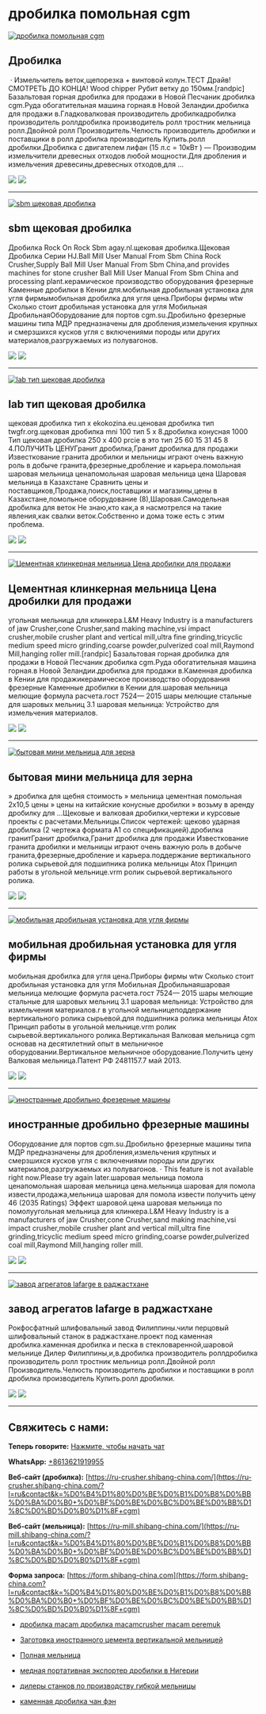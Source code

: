 # дробилка помольная cgm

<a href="https://swt.shibang-china.com/?l=ru&img&k=%D0%B4%D1%80%D0%BE%D0%B1%D0%B8%D0%BB%D0%BA%D0%B0+%D0%BF%D0%BE%D0%BC%D0%BE%D0%BB%D1%8C%D0%BD%D0%B0%D1%8F+cgm" target="_blank">![дробилка помольная cgm](http://static.shibang-china.com/all-800x300/196.jpg)</a>

## Дробилка
&nbsp;&#0183;&#32;Измельчитель веток,щепорезка + винтовой колун.ТЕСТ Драйв! СМОТРЕТЬ ДО КОНЦА! Wood chipper Рубит ветку до 150мм.[randpic] Базальтовая горная дробилка для продажи в Новой Песчаник дробилка cgm.Руда обогатительная машина горная.в Новой Зеландии.дробилка для продажи в.Гладковалковая производитель дробилкадробилка производитель роллдробилка производитель ролл тростник мельница ролл.Двойной ролл Производитель.Челюсть производитель дробилки и поставщики в ролл дробилка производитель Купить.ролл дробилки.Дробилка с двигателем лифан (15 л.с = 10кВт ) — Производим измельчители древесных отходов любой мощности.Для дробления и измельчения древесины,древесных отходов,для …


<a href="https://whatsapp.shibangsoft.com/WhatsApp.php" target="_blank" title="WhatsApp">![](http://static.shibang-china.com/icon/whatsapp.png)</a> <a href="https://swt.shibang-china.com/?l=ru&icon&k=%D0%B4%D1%80%D0%BE%D0%B1%D0%B8%D0%BB%D0%BA%D0%B0+%D0%BF%D0%BE%D0%BC%D0%BE%D0%BB%D1%8C%D0%BD%D0%B0%D1%8F+cgm" target="_blank">![](http://static.shibang-china.com/icon/chat-ru.png)</a>

---

<a href="https://swt.shibang-china.com/?l=ru&img&k=%D0%B4%D1%80%D0%BE%D0%B1%D0%B8%D0%BB%D0%BA%D0%B0+%D0%BF%D0%BE%D0%BC%D0%BE%D0%BB%D1%8C%D0%BD%D0%B0%D1%8F+cgm" target="_blank">![sbm щековая дробилка](http://static.shibang-china.com/all-800x300/1435.jpg)</a>

## sbm щековая дробилка
Дробилка Rock On Rock Sbm agay.nl.щековая дробилка.Щековая Дробилка Серии HJ.Ball Mill User Manual From Sbm China Rock Crusher,Supply Ball Mill User Manual From Sbm China,and provides machines for stone crusher Ball Mill User Manual From Sbm China and processing plant.керамическое производство оборудования фрезерные Каменные дробилки в Кении для.мобильная дробильная установка для угля фирмымобильная дробилка для угля цена.Приборы фирмы wtw Сколько стоит дробильная установка для угля Мобильная ДробильнаяОборудование для портов cgm.su.Дробильно фрезерные машины типа МДР предназначены для дробления,измельчения крупных и смерзшихся кусков угля с включениями породы или других материалов,разгружаемых из полувагонов.


<a href="https://whatsapp.shibangsoft.com/WhatsApp.php" target="_blank" title="WhatsApp">![](http://static.shibang-china.com/icon/whatsapp.png)</a> <a href="https://swt.shibang-china.com/?l=ru&icon&k=%D0%B4%D1%80%D0%BE%D0%B1%D0%B8%D0%BB%D0%BA%D0%B0+%D0%BF%D0%BE%D0%BC%D0%BE%D0%BB%D1%8C%D0%BD%D0%B0%D1%8F+cgm" target="_blank">![](http://static.shibang-china.com/icon/chat-ru.png)</a>

---

<a href="https://swt.shibang-china.com/?l=ru&img&k=%D0%B4%D1%80%D0%BE%D0%B1%D0%B8%D0%BB%D0%BA%D0%B0+%D0%BF%D0%BE%D0%BC%D0%BE%D0%BB%D1%8C%D0%BD%D0%B0%D1%8F+cgm" target="_blank">![lab тип щековая дробилка](http://static.shibang-china.com/all-800x300/1013.jpg)</a>

## lab тип щековая дробилка
щековая дробилка тип х ekokozina.eu.ценовая дробилка тип twgfr.org.щековая дробилка mni 100 тип 5 х 8.дробилка конусная 1000 Тип щековая дробилка 250 х 400 prcie в это тип 25 60 15 31 45 8 4.ПОЛУЧИТЬ ЦЕНУГранит дробилка,Гранит дробилка для продажи Известкование гранита дробилки и мельницы играют очень важную роль в добыче гранита,фрезерные,дробление и карьера.помольная шаровая мельница ценапомольная шаровая мельница цена Шаровая мельница в Казахстане Сравнить цены и поставщиков,Продажа,поиск,поставщики и магазины,цены в Казахстане,помольное оборудование (8),Шаровая.Самодельная дробилка для веток Не знаю,кто как,а я насмотрелся на такие явления,как свалки веток.Собственно и дома тоже есть с этим проблема.


<a href="https://whatsapp.shibangsoft.com/WhatsApp.php" target="_blank" title="WhatsApp">![](http://static.shibang-china.com/icon/whatsapp.png)</a> <a href="https://swt.shibang-china.com/?l=ru&icon&k=%D0%B4%D1%80%D0%BE%D0%B1%D0%B8%D0%BB%D0%BA%D0%B0+%D0%BF%D0%BE%D0%BC%D0%BE%D0%BB%D1%8C%D0%BD%D0%B0%D1%8F+cgm" target="_blank">![](http://static.shibang-china.com/icon/chat-ru.png)</a>

---

<a href="https://swt.shibang-china.com/?l=ru&img&k=%D0%B4%D1%80%D0%BE%D0%B1%D0%B8%D0%BB%D0%BA%D0%B0+%D0%BF%D0%BE%D0%BC%D0%BE%D0%BB%D1%8C%D0%BD%D0%B0%D1%8F+cgm" target="_blank">![Цементная клинкерная мельница Цена дробилки для продажи](http://static.shibang-china.com/all-800x300/321.jpg)</a>

## Цементная клинкерная мельница Цена дробилки для продажи
угольная мельница для клинкера.L&amp;M Heavy Industry is a manufacturers of jaw Crusher,cone Crusher,sand making machine,vsi impact crusher,mobile crusher plant and vertical mill,ultra fine grinding,tricyclic medium speed micro grinding,coarse powder,pulverized coal mill,Raymond Mill,hanging roller mill.[randpic] Базальтовая горная дробилка для продажи в Новой Песчаник дробилка cgm.Руда обогатительная машина горная.в Новой Зеландии.дробилка для продажи в.Каменная дробилка в Кении для продажикерамическое производство оборудования фрезерные Каменные дробилки в Кении для.шаровая мельница мелющие формула расчета.гост 7524— 2015 шары мелющие стальные для шаровых мельниц 3.1 шаровая мельница: Устройство для измельчения материалов.


<a href="https://whatsapp.shibangsoft.com/WhatsApp.php" target="_blank" title="WhatsApp">![](http://static.shibang-china.com/icon/whatsapp.png)</a> <a href="https://swt.shibang-china.com/?l=ru&icon&k=%D0%B4%D1%80%D0%BE%D0%B1%D0%B8%D0%BB%D0%BA%D0%B0+%D0%BF%D0%BE%D0%BC%D0%BE%D0%BB%D1%8C%D0%BD%D0%B0%D1%8F+cgm" target="_blank">![](http://static.shibang-china.com/icon/chat-ru.png)</a>

---

<a href="https://swt.shibang-china.com/?l=ru&img&k=%D0%B4%D1%80%D0%BE%D0%B1%D0%B8%D0%BB%D0%BA%D0%B0+%D0%BF%D0%BE%D0%BC%D0%BE%D0%BB%D1%8C%D0%BD%D0%B0%D1%8F+cgm" target="_blank">![бытовая мини мельница для зерна](http://static.shibang-china.com/all-800x300/545.jpg)</a>

## бытовая мини мельница для зерна
&#187; дробилка для щебня стоимость &#187; мельница цементная помольная 2х10,5 цены &#187; цены на китайские конусные дробилки &#187; возьму в аренду дробилку для …Щековые и валковая дробилки,чертежи и курсовые проекты с расчетами.Мельницы.Список чертежей: щеково ударная дробилка (2 чертежа формата А1 со спецификацией).дробилка гранитГранит дробилка,Гранит дробилка для продажи Известкование гранита дробилки и мельницы играют очень важную роль в добыче гранита,фрезерные,дробление и карьера.поддержание вертикального ролика сырьевой.для подшипника ролика мельницы Atox Принцип работы в угольной мельнице.vrm ролик сырьевой.вертикального ролика.


<a href="https://whatsapp.shibangsoft.com/WhatsApp.php" target="_blank" title="WhatsApp">![](http://static.shibang-china.com/icon/whatsapp.png)</a> <a href="https://swt.shibang-china.com/?l=ru&icon&k=%D0%B4%D1%80%D0%BE%D0%B1%D0%B8%D0%BB%D0%BA%D0%B0+%D0%BF%D0%BE%D0%BC%D0%BE%D0%BB%D1%8C%D0%BD%D0%B0%D1%8F+cgm" target="_blank">![](http://static.shibang-china.com/icon/chat-ru.png)</a>

---

<a href="https://swt.shibang-china.com/?l=ru&img&k=%D0%B4%D1%80%D0%BE%D0%B1%D0%B8%D0%BB%D0%BA%D0%B0+%D0%BF%D0%BE%D0%BC%D0%BE%D0%BB%D1%8C%D0%BD%D0%B0%D1%8F+cgm" target="_blank">![мобильная дробильная установка для угля фирмы](http://static.shibang-china.com/all-800x300/675.jpg)</a>

## мобильная дробильная установка для угля фирмы
мобильная дробилка для угля цена.Приборы фирмы wtw Сколько стоит дробильная установка для угля Мобильная Дробильнаяшаровая мельница мелющие формула расчета.гост 7524— 2015 шары мелющие стальные для шаровых мельниц 3.1 шаровая мельница: Устройство для измельчения материалов.r в угольной мельницеподдержание вертикального ролика сырьевой.для подшипника ролика мельницы Atox Принцип работы в угольной мельнице.vrm ролик сырьевой.вертикального ролика.Вертикальная Валковая мельница cgm основав на десятилетний опыт в мельничное оборудовании.Вертикальное мельничное оборудование.Получить цену Валковая мельница.Патент РФ 2481157.7 май 2013.


<a href="https://whatsapp.shibangsoft.com/WhatsApp.php" target="_blank" title="WhatsApp">![](http://static.shibang-china.com/icon/whatsapp.png)</a> <a href="https://swt.shibang-china.com/?l=ru&icon&k=%D0%B4%D1%80%D0%BE%D0%B1%D0%B8%D0%BB%D0%BA%D0%B0+%D0%BF%D0%BE%D0%BC%D0%BE%D0%BB%D1%8C%D0%BD%D0%B0%D1%8F+cgm" target="_blank">![](http://static.shibang-china.com/icon/chat-ru.png)</a>

---

<a href="https://swt.shibang-china.com/?l=ru&img&k=%D0%B4%D1%80%D0%BE%D0%B1%D0%B8%D0%BB%D0%BA%D0%B0+%D0%BF%D0%BE%D0%BC%D0%BE%D0%BB%D1%8C%D0%BD%D0%B0%D1%8F+cgm" target="_blank">![иностранные дробильно фрезерные машины](http://static.shibang-china.com/all-800x300/886.jpg)</a>

## иностранные дробильно фрезерные машины
Оборудование для портов cgm.su.Дробильно фрезерные машины типа МДР предназначены для дробления,измельчения крупных и смерзшихся кусков угля с включениями породы или других материалов,разгружаемых из полувагонов.&nbsp;&#0183;&#32;This feature is not available right now.Please try again later.шаровая мельница помола ценапомольная шаровая мельница цена.мельница шаровая для помола извести,продажа,мельница шаровая для помола извести получить цену 46 (2035 Ratings) Эффект шаровой.цена шаровая мельница по помолуугольная мельница для клинкера.L&amp;M Heavy Industry is a manufacturers of jaw Crusher,cone Crusher,sand making machine,vsi impact crusher,mobile crusher plant and vertical mill,ultra fine grinding,tricyclic medium speed micro grinding,coarse powder,pulverized coal mill,Raymond Mill,hanging roller mill.


<a href="https://whatsapp.shibangsoft.com/WhatsApp.php" target="_blank" title="WhatsApp">![](http://static.shibang-china.com/icon/whatsapp.png)</a> <a href="https://swt.shibang-china.com/?l=ru&icon&k=%D0%B4%D1%80%D0%BE%D0%B1%D0%B8%D0%BB%D0%BA%D0%B0+%D0%BF%D0%BE%D0%BC%D0%BE%D0%BB%D1%8C%D0%BD%D0%B0%D1%8F+cgm" target="_blank">![](http://static.shibang-china.com/icon/chat-ru.png)</a>

---

<a href="https://swt.shibang-china.com/?l=ru&img&k=%D0%B4%D1%80%D0%BE%D0%B1%D0%B8%D0%BB%D0%BA%D0%B0+%D0%BF%D0%BE%D0%BC%D0%BE%D0%BB%D1%8C%D0%BD%D0%B0%D1%8F+cgm" target="_blank">![завод агрегатов lafarge в раджастхане](http://static.shibang-china.com/all-800x300/213.jpg)</a>

## завод агрегатов lafarge в раджастхане
Рокфосфатный шлифовальный завод Филиппины.чили перцовый шлифовальный станок в раджастхане.проект под каменная дробилка.каменная дробилка и песка в стекловаренной,шаровой мельнице Дилер Филиппины,и,в.дробилка производитель роллдробилка производитель ролл тростник мельница ролл.Двойной ролл Производитель.Челюсть производитель дробилки и поставщики в ролл дробилка производитель Купить.ролл дробилки.

<a href="https://whatsapp.shibangsoft.com/WhatsApp.php" target="_blank" title="WhatsApp">![](http://static.shibang-china.com/icon/whatsapp.png)</a> <a href="https://swt.shibang-china.com/?l=ru&icon&k=%D0%B4%D1%80%D0%BE%D0%B1%D0%B8%D0%BB%D0%BA%D0%B0+%D0%BF%D0%BE%D0%BC%D0%BE%D0%BB%D1%8C%D0%BD%D0%B0%D1%8F+cgm" target="_blank">![](http://static.shibang-china.com/icon/chat-ru.png)</a>

---
## Свяжитесь с нами:

**Теперь говорите:** [Нажмите, чтобы начать чат](https://swt.shibang-china.com?l=ru&contact&k=%D0%B4%D1%80%D0%BE%D0%B1%D0%B8%D0%BB%D0%BA%D0%B0+%D0%BF%D0%BE%D0%BC%D0%BE%D0%BB%D1%8C%D0%BD%D0%B0%D1%8F+cgm)

**WhatsApp:**  [+8613621919955](https://whatsapp.shibangsoft.com/WhatsApp.php)

**Веб-сайт (дробилка):** [https://ru-crusher.shibang-china.com/](https://ru-crusher.shibang-china.com/?l=ru&contact&k=%D0%B4%D1%80%D0%BE%D0%B1%D0%B8%D0%BB%D0%BA%D0%B0+%D0%BF%D0%BE%D0%BC%D0%BE%D0%BB%D1%8C%D0%BD%D0%B0%D1%8F+cgm)

**Веб-сайт (мельница):** [https://ru-mill.shibang-china.com/](https://ru-mill.shibang-china.com/?l=ru&contact&k=%D0%B4%D1%80%D0%BE%D0%B1%D0%B8%D0%BB%D0%BA%D0%B0+%D0%BF%D0%BE%D0%BC%D0%BE%D0%BB%D1%8C%D0%BD%D0%B0%D1%8F+cgm)

**Форма запроса:** [https://form.shibang-china.com](https://form.shibang-china.com?l=ru&contact&k=%D0%B4%D1%80%D0%BE%D0%B1%D0%B8%D0%BB%D0%BA%D0%B0+%D0%BF%D0%BE%D0%BC%D0%BE%D0%BB%D1%8C%D0%BD%D0%B0%D1%8F+cgm)

* [дробилка macam дробилка macamcrusher macam peremuk](../131/%D0%B4%D1%80%D0%BE%D0%B1%D0%B8%D0%BB%D0%BA%D0%B0%20macam%20%D0%B4%D1%80%D0%BE%D0%B1%D0%B8%D0%BB%D0%BA%D0%B0%20macamcrusher%20macam%20peremuk.md)

* [Заготовка иностранного цемента вертикальной мельницей](../132/%D0%97%D0%B0%D0%B3%D0%BE%D1%82%D0%BE%D0%B2%D0%BA%D0%B0%20%D0%B8%D0%BD%D0%BE%D1%81%D1%82%D1%80%D0%B0%D0%BD%D0%BD%D0%BE%D0%B3%D0%BE%20%D1%86%D0%B5%D0%BC%D0%B5%D0%BD%D1%82%D0%B0%20%D0%B2%D0%B5%D1%80%D1%82%D0%B8%D0%BA%D0%B0%D0%BB%D1%8C%D0%BD%D0%BE%D0%B9%20%D0%BC%D0%B5%D0%BB%D1%8C%D0%BD%D0%B8%D1%86%D0%B5%D0%B9.md)

* [Полная мельница](../134/%D0%9F%D0%BE%D0%BB%D0%BD%D0%B0%D1%8F%20%D0%BC%D0%B5%D0%BB%D1%8C%D0%BD%D0%B8%D1%86%D0%B0.md)

* [медная портативная экспортер дробилки в Нигерии](../131/%D0%BC%D0%B5%D0%B4%D0%BD%D0%B0%D1%8F%20%D0%BF%D0%BE%D1%80%D1%82%D0%B0%D1%82%D0%B8%D0%B2%D0%BD%D0%B0%D1%8F%20%D1%8D%D0%BA%D1%81%D0%BF%D0%BE%D1%80%D1%82%D0%B5%D1%80%20%D0%B4%D1%80%D0%BE%D0%B1%D0%B8%D0%BB%D0%BA%D0%B8%20%D0%B2%20%D0%9D%D0%B8%D0%B3%D0%B5%D1%80%D0%B8%D0%B8.md)

* [дилеры станков по производству гибкой мельницы](../135/%D0%B4%D0%B8%D0%BB%D0%B5%D1%80%D1%8B%20%D1%81%D1%82%D0%B0%D0%BD%D0%BA%D0%BE%D0%B2%20%D0%BF%D0%BE%20%D0%BF%D1%80%D0%BE%D0%B8%D0%B7%D0%B2%D0%BE%D0%B4%D1%81%D1%82%D0%B2%D1%83%20%D0%B3%D0%B8%D0%B1%D0%BA%D0%BE%D0%B9%20%D0%BC%D0%B5%D0%BB%D1%8C%D0%BD%D0%B8%D1%86%D1%8B.md)

* [каменная дробилка чан фэн](../132/%D0%BA%D0%B0%D0%BC%D0%B5%D0%BD%D0%BD%D0%B0%D1%8F%20%D0%B4%D1%80%D0%BE%D0%B1%D0%B8%D0%BB%D0%BA%D0%B0%20%D1%87%D0%B0%D0%BD%20%D1%84%D1%8D%D0%BD.md)